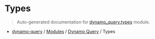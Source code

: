 # Types

> Auto-generated documentation for [dynamo_query.types](https://github.com/altitudenetworks/dynamoquery/blob/master/dynamo_query/types.py) module.

- [dynamo-query](../README.md#dynamo-query) / [Modules](../MODULES.md#dynamo-query-modules) / [Dynamo Query](index.md#dynamo-query) / Types
